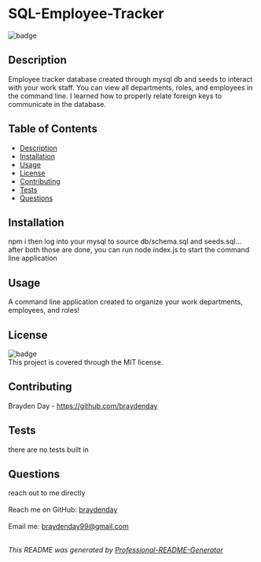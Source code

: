 <h1 text-align="center">SQL-Employee-Tracker</h1>
  
![badge](https://img.shields.io/badge/license-MIT-brightgreen)<br>

## Description
Employee tracker database created through mysql db and seeds to interact with your work staff. You can view all departments, roles, and employees in the command line. I learned how to properly relate foreign keys to communicate in the database.

## Table of Contents
- [Description](#description)
- [Installation](#installation)
- [Usage](#usage)
- [License](#license)
- [Contributing](#contributing)
- [Tests](#tests)
- [Questions](#questions)

## Installation
npm i then log into your mysql to source db/schema.sql and seeds.sql... after both those are done, you can run node index.js to start the command line application

## Usage
A command line application created to organize your work departments, employees, and roles!

<!-- ![note-taker](/Develop/public/assets/screenshot1.png?raw=true "Express Note Taker") -->

## License
![badge](https://img.shields.io/badge/license-MIT-brightgreen)
<br>
This project is covered through the MIT license. 

## Contributing
Brayden Day - https://github.com/braydenday

## Tests
there are no tests built in

## Questions
reach out to me directly<br>
<br>
Reach me on GitHub: [braydenday](https://github.com/braydenday)<br>
<br>
Email me: braydenday99@gmail.com<br><br>

_This README was generated by [Professional-README-Generator](https://github.com/braydenday/Professional-README-Generator)_